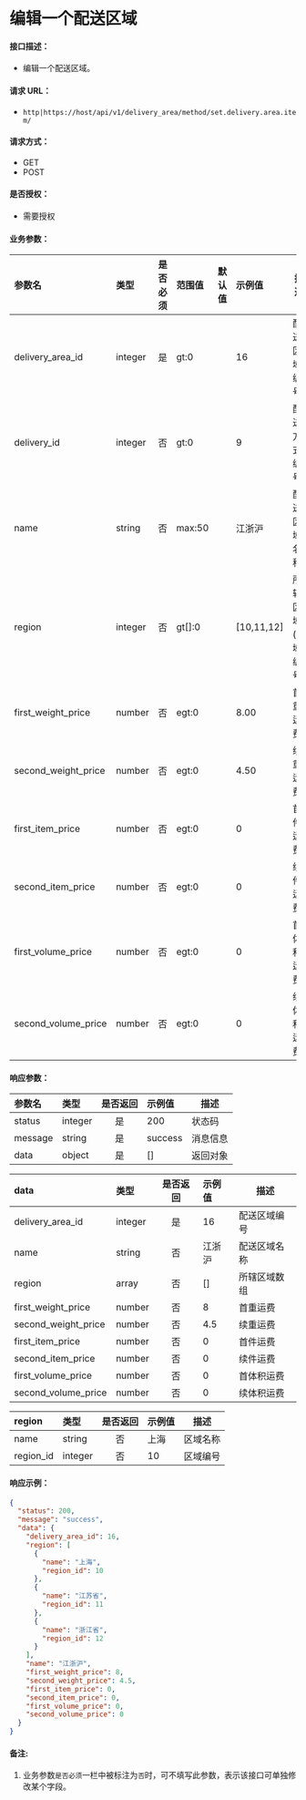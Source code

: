 # 编辑一个配送区域

#### 接口描述：
- 编辑一个配送区域。

#### 请求 URL：
- `http|https://host/api/v1/delivery_area/method/set.delivery.area.item/`

#### 请求方式：
- GET
- POST

#### 是否授权：
- 需要授权

#### 业务参数：
|参数名|类型|是否必须|范围值|默认值|示例值|描述|
|:----|:---|:---:|:-----|:-----|:-----|-----|
|delivery_area_id |integer |是 |gt:0 | |16 |配送区域编号 |
|delivery_id |integer |否 |gt:0 | |9 |配送方式编号 |
|name |string |否 |max:50 | |江浙沪 |配送区域名称 |
|region |integer |否 |gt[]:0 | |[10,11,12] |所辖区域(区域编号) |
|first_weight_price |number |否 |egt:0 | |8.00 |首重运费 |
|second_weight_price |number |否 |egt:0 | |4.50 |续重运费 |
|first_item_price |number |否 |egt:0 | |0 |首件运费 |
|second_item_price |number |否 |egt:0 | |0 |续件运费 |
|first_volume_price |number |否 |egt:0 | |0 |首体积运费 |
|second_volume_price |number |否 |egt:0 | |0 |续体积运费 |

#### 响应参数：
|参数名|类型|是否返回|示例值|描述|
|:-----|:-----|:---:|:-----|-----|
|status |integer |是 |200 |状态码 |
|message |string |是 |success |消息信息 |
|data |object |是 |[] |返回对象 |

|data|类型|是否返回|示例值|描述|
|:-----|:-----|:---:|:-----|-----|
|delivery_area_id |integer |是 |16 |配送区域编号 |
|name |string |否 |江浙沪 |配送区域名称 |
|region |array |否 |[] |所辖区域数组 |
|first_weight_price |number |否 |8 |首重运费 |
|second_weight_price |number |否 |4.5 |续重运费 |
|first_item_price |number |否 |0 |首件运费 |
|second_item_price |number |否 |0 |续件运费 |
|first_volume_price |number |否 |0 |首体积运费 |
|second_volume_price |number |否 |0 |续体积运费 |

|region|类型|是否返回|示例值|描述|
|:-----|:-----|:---:|:-----|-----|
|name |string |否 |上海 |区域名称 |
|region_id |integer |否 |10 |区域编号 |

#### 响应示例：
```json
{
  "status": 200,
  "message": "success",
  "data": {
    "delivery_area_id": 16,
    "region": [
      {
        "name": "上海",
        "region_id": 10
      },
      {
        "name": "江苏省",
        "region_id": 11
      },
      {
        "name": "浙江省",
        "region_id": 12
      }
    ],
    "name": "江浙沪",
    "first_weight_price": 8,
    "second_weight_price": 4.5,
    "first_item_price": 0,
    "second_item_price": 0,
    "first_volume_price": 0,
    "second_volume_price": 0
  }
}
```

#### 备注:
1. 业务参数`是否必须`一栏中被标注为`否`时，可不填写此参数，表示该接口可单独修改某个字段。